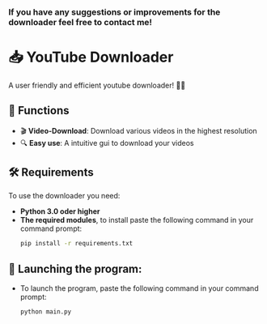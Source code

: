 ### **If you have any suggestions or improvements for the downloader feel free to contact me!**

# 📥 YouTube Downloader

A user friendly and efficient youtube downloader! 🎥🎵

## 🚀 Functions

- 🎬 **Video-Download**: Download various videos in the highest resolution
- 🔍 **Easy use**: A intuitive gui to download your videos

## 🛠️ Requirements

To use the downloader you need:

- **Python 3.0 oder higher**
- **The required modules**, to install paste the following command in your command prompt:
  ```bash
  pip install -r requirements.txt

## 🚀 Launching the program:

- To launch the program, paste the following command in your command prompt:
  ```bash
  python main.py
